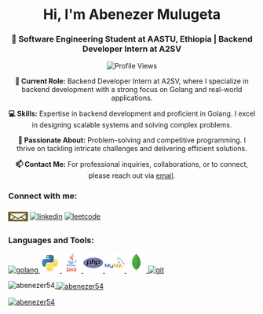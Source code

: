 <h1 align="center">Hi, I'm Abenezer Mulugeta</h1>
<h3 align="center">🚀 Software Engineering Student at AASTU, Ethiopia | Backend Developer Intern at A2SV</h3>
<p align="center">
    <img src="https://komarev.com/ghpvc/?username=abenezer54&label=Profile%20Views&color=0e75b6&style=flat" alt="Profile Views" />
</p>
<p align="center">
    <strong>🔧 Current Role:</strong> Backend Developer Intern at A2SV, where I specialize in backend development with a strong focus on Golang and real-world applications.
</p>
<p align="center">
    <strong>💻 Skills:</strong> Expertise in backend development and proficient in Golang. I excel in designing scalable systems and solving complex problems.
</p>
<p align="center">
    <strong>🌟 Passionate About:</strong> Problem-solving and competitive programming. I thrive on tackling intricate challenges and delivering efficient solutions.
</p>
<p align="center">
    <strong>📫 Contact Me:</strong> For professional inquiries, collaborations, or to connect, please reach out via <a href="mailto:abenezer113@gmail.com">email</a>.
</p>

<h3 align="left">Connect with me:</h3>
<p align="left">
    <a href="mailto:abenezer113@gmail.com" target="blank"><img align="center"
            src="https://raw.githubusercontent.com/charleskeepax/webicons/master/email.svg"
            alt="linkedin" height="30" width="40" /></a>
    <a href="https://www.linkedin.com/in/abenezer-m-asres-015541247/" target="blank"><img align="center"
            src="https://upload.wikimedia.org/wikipedia/commons/c/ca/LinkedIn_logo_initials.png"
            alt="linkedin" height="30" width="40" /></a>
    <a href="https://t.me/your-telegram-username/abenezer_m54" target="blank"><img align="center"
            src="https://raw.githubusercontent.com/gauravghongde/social-icons/master/SVG/Color/Telegram.svg"
            alt="leetcode" height="30" width="40" /></a>
</p>

<h3 align="left">Languages and Tools:</h3>
<p align="left"> <a href="https://www.w3schools.com/cpp/" target="_blank" rel="noreferrer">
    <img
            src="https://go.dev/blog/go-brand/Go-Logo/SVG/Go-Logo_Blue.svg"
            alt="golang" width="40" height="40" /> </a> <a href="https://reactjs.org/" target="_blank" rel="noreferrer">
    <img
            src="https://raw.githubusercontent.com/devicons/devicon/master/icons/python/python-original.svg"
            alt="python" width="40" height="40" /> </a> <a href="https://reactjs.org/" target="_blank" rel="noreferrer">
    <img
            src="https://raw.githubusercontent.com/devicons/devicon/master/icons/java/java-original-wordmark.svg"
            alt="python" width="40" height="40" /> </a> <a href="https://reactjs.org/" target="_blank" rel="noreferrer">
    <img
            src="https://raw.githubusercontent.com/devicons/devicon/master/icons/php/php-original.svg"
            alt="python" width="40" height="40" /> </a> <a href="https://reactjs.org/" target="_blank" rel="noreferrer">
         <img
            src="https://raw.githubusercontent.com/devicons/devicon/master/icons/mysql/mysql-original-wordmark.svg"
            alt="mysql" width="40" height="40" /> </a> <a href="https://www.python.org" target="_blank"
        rel="noreferrer"> 
         <img
            src="https://github.com/devicons/devicon/blob/master/icons/mongodb/mongodb-original.svg"
            alt="mysql" width="40" height="40" /> </a> <a href="https://www.python.org" target="_blank"
        rel="noreferrer"> 
        <img src="https://www.vectorlogo.zone/logos/git-scm/git-scm-icon.svg" alt="git" width="40" height="40" /> </a>
    <a href="https://www.w3.org/html/" target="_blank" rel="noreferrer"> 

<p><img align="left"
        src="https://github-readme-stats.vercel.app/api/top-langs?username=abenezer54&show_icons=true&locale=en&layout=compact"
        alt="abenezer54" /></p>

<p>&nbsp;<img align="center"
        src="https://github-readme-stats.vercel.app/api?username=abenezer54&show_icons=true&locale=en"
        alt="abenezer54" /></p>

<p><img align="center" src="https://github-readme-streak-stats.herokuapp.com/?user=abenezer54&" alt="abenezer54" /></p>

